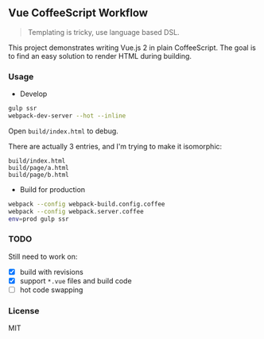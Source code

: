 
Vue CoffeeScript Workflow
----

> Templating is tricky, use language based DSL.

This project demonstrates writing Vue.js 2 in plain CoffeeScript.
The goal is to find an easy solution to render HTML during building.

### Usage

* Develop

```bash
gulp ssr
webpack-dev-server --hot --inline
```

Open `build/index.html` to debug.

There are actually 3 entries, and I'm trying to make it isomorphic:

```text
build/index.html
build/page/a.html
build/page/b.html
```

* Build for production

```bash
webpack --config webpack-build.config.coffee
webpack --config webpack.server.coffee
env=prod gulp ssr
```

### TODO

Still need to work on:

* [x] build with revisions
* [x] support `*.vue` files and build code
* [ ] hot code swapping

### License

MIT
